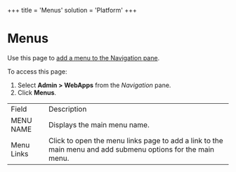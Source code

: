 +++
title = 'Menus'
solution = 'Platform'
+++

# Menus

<div class="use">

Use this page to [add a menu to the Navigation
pane](../../WebApp_Dev/Add_a_Menu_to_the_Navigation_Pane).

</div>

To access this page:

1.  Select **Admin \> WebApps** from the *Navigation* pane.
2.  Click
**Menus**.

|            |                                                                                                             |
| ---------- | ----------------------------------------------------------------------------------------------------------- |
| Field      | Description                                                                                                 |
| MENU NAME  | Displays the main menu name.                                                                                |
| Menu Links | Click to open the menu links page to add a link to the main menu and add submenu options for the main menu. |
